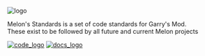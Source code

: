 ![logo](https://i.imgur.com/da9dvUk.png)

Melon's Standards is a set of code standards for Garry's Mod.  
These exist to be followed by all future and current Melon projects 

[![code_logo](https://i.imgur.com/Ap07IFZ.png)](/CODE.md)
[![docs_logo](https://i.imgur.com/OTZhori.png)](/DOCS.md)